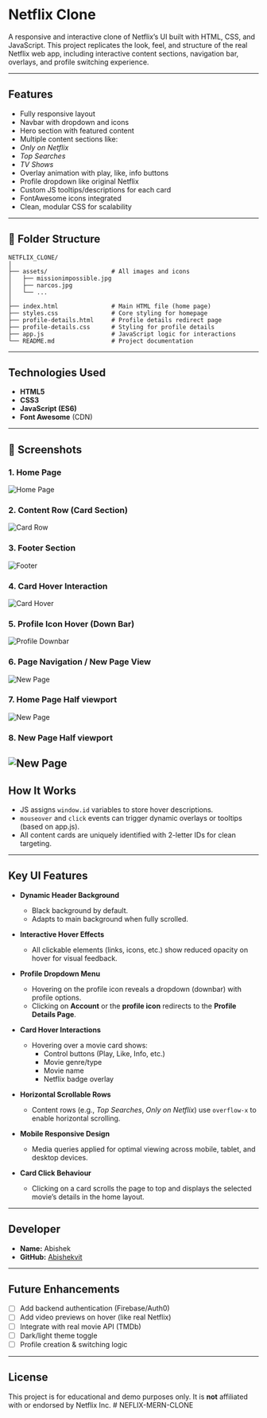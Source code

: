 # Netflix Clone

A responsive and interactive clone of Netflix’s UI built with HTML, CSS, and JavaScript. This project replicates the look, feel, and structure of the real Netflix web app, including interactive content sections, navigation bar, overlays, and profile switching experience.

---

## Features

-  Fully responsive layout
-  Navbar with dropdown and icons
-  Hero section with featured content
-  Multiple content sections like:
  - *Only on Netflix*
  - *Top Searches*
  - *TV Shows*
-  Overlay animation with play, like, info buttons
-  Profile dropdown like original Netflix
-  Custom JS tooltips/descriptions for each card
-  FontAwesome icons integrated
-  Clean, modular CSS for scalability

---

## 📁 Folder Structure
```
NETFLIX_CLONE/
│
├── assets/                  # All images and icons
│   ├── missionimpossible.jpg
│   ├── narcos.jpg
│   └── ...
│
├── index.html               # Main HTML file (home page)
├── styles.css               # Core styling for homepage
├── profile-details.html     # Profile details redirect page
├── profile-details.css      # Styling for profile details
├── app.js                   # JavaScript logic for interactions
└── README.md                # Project documentation
```

---

## Technologies Used

- **HTML5**  
- **CSS3**  
- **JavaScript (ES6)**  
- **Font Awesome** (CDN)
---

## 📸 Screenshots

###  1. Home Page
![Home Page](assets/one.png)

###  2. Content Row (Card Section)
![Card Row](assets/two.png)

###  3. Footer Section
![Footer](assets/three.png)

###  4. Card Hover Interaction
![Card Hover](assets/four.png)

###  5. Profile Icon Hover (Down Bar)
![Profile Downbar](assets/five.png)

###  6. Page Navigation / New Page View
![New Page](assets/six.png)

###  7. Home Page Half viewport
![New Page](assets/seven.png)

###  8. New Page Half viewport
![New Page](assets/eight.png)
---

## How It Works

- JS assigns `window.id` variables to store hover descriptions.
- `mouseover` and `click` events can trigger dynamic overlays or tooltips (based on app.js).
- All content cards are uniquely identified with 2-letter IDs for clean targeting.

---

## Key UI Features

- **Dynamic Header Background**  
  - Black background by default.  
  - Adapts to main background when fully scrolled.

- **Interactive Hover Effects**  
  - All clickable elements (links, icons, etc.) show reduced opacity on hover for visual feedback.

- **Profile Dropdown Menu**  
  - Hovering on the profile icon reveals a dropdown (downbar) with profile options.  
  - Clicking on **Account** or the **profile icon** redirects to the **Profile Details Page**.

- **Card Hover Interactions**  
  - Hovering over a movie card shows:  
    - Control buttons (Play, Like, Info, etc.)  
    - Movie genre/type  
    - Movie name  
    - Netflix badge overlay

- **Horizontal Scrollable Rows**  
  - Content rows (e.g., *Top Searches*, *Only on Netflix*) use `overflow-x` to enable horizontal scrolling.

- **Mobile Responsive Design**  
  - Media queries applied for optimal viewing across mobile, tablet, and desktop devices.

- **Card Click Behaviour**  
  - Clicking on a card scrolls the page to top and displays the selected movie’s details in the home layout.

---

##  Developer

- **Name:** Abishek  
- **GitHub:** [Abishekvit](https://github.com/Abishekvit)

---

##  Future Enhancements

- [ ] Add backend authentication (Firebase/Auth0)
- [ ] Add video previews on hover (like real Netflix)
- [ ] Integrate with real movie API (TMDb)
- [ ] Dark/light theme toggle
- [ ] Profile creation & switching logic

---

## License

This project is for educational and demo purposes only. It is **not** affiliated with or endorsed by Netflix Inc.
#   N E F L I X - M E R N - C L O N E  
 